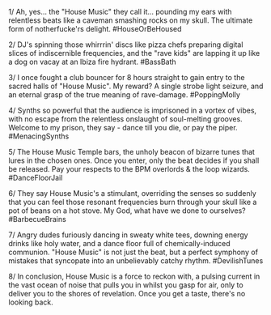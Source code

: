 1/ Ah, yes... the "House Music" they call it... pounding my ears with relentless beats like a caveman smashing rocks on my skull. The ultimate form of notherfucke'rs delight. #HouseOrBeHoused

2/ DJ's spinning those whirrrin' discs like pizza chefs preparing digital slices of indiscernible frequencies, and the "rave kids" are lapping it up like a dog on vacay at an Ibiza fire hydrant. #BassBath

3/ I once fought a club bouncer for 8 hours straight to gain entry to the sacred halls of "House Music". My reward? A single strobe light seizure, and an eternal grasp of the true meaning of rave-damage. #PoppingMolly

4/ Synths so powerful that the audience is imprisoned in a vortex of vibes, with no escape from the relentless onslaught of soul-melting grooves. Welcome to my prison, they say - dance till you die, or pay the piper. #MenacingSynths

5/ The House Music Temple bars, the unholy beacon of bizarre tunes that lures in the chosen ones. Once you enter, only the beat decides if you shall be released. Pay your respects to the BPM overlords & the loop wizards. #DanceFloorJail

6/ They say House Music's a stimulant, overriding the senses so suddenly that you can feel those resonant frequencies burn through your skull like a pot of beans on a hot stove. My God, what have we done to ourselves? #BarbecueBrains

7/ Angry dudes furiously dancing in sweaty white tees, downing energy drinks like holy water, and a dance floor full of chemically-induced communion. "House Music" is not just the beat, but a perfect symphony of mistakes that syncopate into an unbelievably catchy rhythm. #DevilishTunes 

8/ In conclusion, House Music is a force to reckon with, a pulsing current in the vast ocean of noise that pulls you in whilst you gasp for air, only to deliver you to the shores of revelation. Once you get a taste, there's no looking back.
